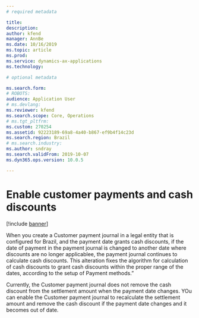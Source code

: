 ```yaml
---
# required metadata

title: 
description:
author: kfend
manager: AnnBe
ms.date: 10/16/2019
ms.topic: article
ms.prod: 
ms.service: dynamics-ax-applications
ms.technology: 

# optional metadata

ms.search.form:
# ROBOTS: 
audience: Application User
# ms.devlang: 
ms.reviewer: kfend
ms.search.scope: Core, Operations
# ms.tgt_pltfrm: 
ms.custom: 270254
ms.assetid: 92223189-69a8-4a40-b867-ef9b4f14c23d
ms.search.region: Brazil
# ms.search.industry: 
ms.author: sndray
ms.search.validFrom: 2019-10-07
ms.dyn365.ops.version: 10.0.5

---
```


# Enable customer payments and cash discounts

[!include [banner](../includes/banner.md)]

When you create a Customer payment journal in a legal entity that is configured for Brazil, and the payment date grants cash discounts, if the date of payment in the payment journal is changed to another date where discounts are no longer applicablee, the payment journal continues to calculate cash discounts.
This alteration fixes the algorithm for calculation of cash discounts to grant cash discounts within the proper range of the dates, according to the setup of Payment methods.”

Currently, the Customer payment journal does not remove the cash discount from the settlement amount when the payment date changes. YOu can enable the Customer payment journal to recalculate the settlement amount and remove the cash discount if the payment date changes and it becomes out of date.


